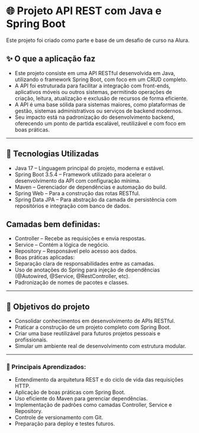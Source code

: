# 🌐 Projeto API REST com Java e Spring Boot
Este projeto foi criado como parte e base de um desafio de curso na Alura.

## ✨ O que a aplicação faz

- Este projeto consiste em uma API RESTful desenvolvida em Java, utilizando o framework Spring Boot, com foco em um CRUD completo. 
- A API foi estruturada para facilitar a integração com front-ends, aplicativos móveis ou outros sistemas, permitindo operações de criação, leitura, atualização e exclusão de recursos de forma eficiente.
- A API é uma base sólida para sistemas maiores, como plataformas de gestão, sistemas administrativos ou serviços de backend modernos. 
- Seu impacto está na padronização do desenvolvimento backend, oferecendo um ponto de partida escalável, reutilizável e com foco em boas práticas.

---

## 🔧 Tecnologias Utilizadas

- Java 17 – Linguagem principal do projeto, moderna e estável.
- Spring Boot 3.5.4 – Framework utilizado para acelerar o desenvolvimento da API com configuração mínima.
- Maven – Gerenciador de dependências e automação do build.
- Spring Web – Para a construção das rotas RESTful.
- Spring Data JPA – Para abstração da camada de persistência com repositórios e integração com banco de dados.

## Camadas bem definidas:

- Controller – Recebe as requisições e envia respostas.
- Service – Contém a lógica de negócio.
- Repository – Responsável pelo acesso aos dados.
- Boas práticas aplicadas:
- Separação clara de responsabilidades entre as camadas.
- Uso de anotações do Spring para injeção de dependências (@Autowired, @Service, @RestController, etc).
- Padronização de nomes de pacotes e classes.

---

## 🎯 Objetivos do projeto

- Consolidar conhecimentos em desenvolvimento de APIs RESTful.
- Praticar a construção de um projeto completo com Spring Boot.
- Criar uma base reutilizável para futuros projetos pessoais e profissionais.
- Simular um ambiente real de desenvolvimento com estrutura modular.
  
---

### 📘 Principais Aprendizados:

- Entendimento da arquitetura REST e do ciclo de vida das requisições HTTP.
- Aplicação de boas práticas com Spring Boot.
- Uso eficiente do Maven para gerenciar dependências.
- Implementação de padrões como camadas Controller, Service e Repository.
- Controle de versionamento com Git.
- Preparação para deploy e testes futuros.
